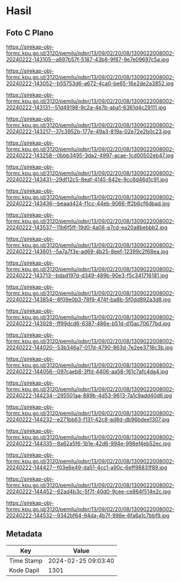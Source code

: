 # Hasil

## Foto C Plano

https://sirekap-obj-formc.kpu.go.id/3120/pemilu/pdpr/13/09/02/20/08/1309022008002-20240222-143105--a897b57f-5187-43b6-9f87-9e7e09697c5a.jpg

https://sirekap-obj-formc.kpu.go.id/3120/pemilu/pdpr/13/09/02/20/08/1309022008002-20240222-143052--b55753d6-a672-4ca0-be65-16e2de2a3852.jpg

https://sirekap-obj-formc.kpu.go.id/3120/pemilu/pdpr/13/09/02/20/08/1309022008002-20240222-143131--51d49198-9c2a-4e7b-aba1-6361d4c29111.jpg

https://sirekap-obj-formc.kpu.go.id/3120/pemilu/pdpr/13/09/02/20/08/1309022008002-20240222-143217--37c3952b-177e-49a3-819a-02e72e2b0c23.jpg

https://sirekap-obj-formc.kpu.go.id/3120/pemilu/pdpr/13/09/02/20/08/1309022008002-20240222-143258--0bbb3495-3da2-4997-acae-1cd00502eb47.jpg

https://sirekap-obj-formc.kpu.go.id/3120/pemilu/pdpr/13/09/02/20/08/1309022008002-20240222-143431--29df12c5-8eaf-4145-842e-9cc8d46d1c91.jpg

https://sirekap-obj-formc.kpu.go.id/3120/pemilu/pdpr/13/09/02/20/08/1309022008002-20240222-143436--beaad424-f1cc-44eb-9066-ff2b6cf6dbad.jpg

https://sirekap-obj-formc.kpu.go.id/3120/pemilu/pdpr/13/09/02/20/08/1309022008002-20240222-143537--11b6f5ff-19d0-4a08-a7cd-ea20a8bebbb2.jpg

https://sirekap-obj-formc.kpu.go.id/3120/pemilu/pdpr/13/09/02/20/08/1309022008002-20240222-143601--5a7a7f3e-ad69-4b25-8eef-12399c2f68ea.jpg

https://sirekap-obj-formc.kpu.go.id/3120/pemilu/pdpr/13/09/02/20/08/1309022008002-20240222-143713--bdad197d-d349-489b-90e3-f5c341716181.jpg

https://sirekap-obj-formc.kpu.go.id/3120/pemilu/pdpr/13/09/02/20/08/1309022008002-20240222-143854--8f09e0b3-78f9-474f-ba8b-5f0dd892a3d8.jpg

https://sirekap-obj-formc.kpu.go.id/3120/pemilu/pdpr/13/09/02/20/08/1309022008002-20240222-143928--ff99dcd6-6387-486e-b51d-d15ac70677bd.jpg

https://sirekap-obj-formc.kpu.go.id/3120/pemilu/pdpr/13/09/02/20/08/1309022008002-20240222-144020--53b346a7-017d-4790-863d-7e2ee3718c3b.jpg

https://sirekap-obj-formc.kpu.go.id/3120/pemilu/pdpr/13/09/02/20/08/1309022008002-20240222-144056--097caeb8-3ffd-4406-aa58-161c7afc4da4.jpg

https://sirekap-obj-formc.kpu.go.id/3120/pemilu/pdpr/13/09/02/20/08/1309022008002-20240222-144234--295501aa-889b-4d53-9613-7a1c9add40d6.jpg

https://sirekap-obj-formc.kpu.go.id/3120/pemilu/pdpr/13/09/02/20/08/1309022008002-20240222-144232--e271bb63-f131-42c8-ad8d-db96bdee1307.jpg

https://sirekap-obj-formc.kpu.go.id/3120/pemilu/pdpr/13/09/02/20/08/1309022008002-20240222-144335--8a62a5f6-1b1e-42d6-994e-998ef4eb52ec.jpg

https://sirekap-obj-formc.kpu.go.id/3120/pemilu/pdpr/13/09/02/20/08/1309022008002-20240222-144427--f03e6e49-da51-4cc1-a90c-6eff98831f89.jpg

https://sirekap-obj-formc.kpu.go.id/3120/pemilu/pdpr/13/09/02/20/08/1309022008002-20240222-144452--62ad4b3c-5f7f-40d0-9cee-ce864f514e2c.jpg

https://sirekap-obj-formc.kpu.go.id/3120/pemilu/pdpr/13/09/02/20/08/1309022008002-20240222-144532--9342bf64-94da-4b7f-998e-6fa6a1c7bbf9.jpg


## Metadata

| Key        | Value               |
| ---------- | ------------------- |
| Time Stamp | 2024-02-25 09:03:40 |
| Kode Dapil | 1301                |



